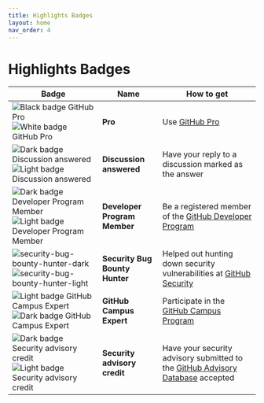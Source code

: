```yaml
---
title: Highlights Badges
layout: home
nav_order: 4
---
```


# Highlights Badges

| Badge                                                                                                                                                                                                                                                                                                                            | Name                           | How to get                                                                                                                        |
| -------------------------------------------------------------------------------------------------------------------------------------------------------------------------------------------------------------------------------------------------------------------------------------------------------------------------------- | ------------------------------ | --------------------------------------------------------------------------------------------------------------------------------- |
| ![Black badge GitHub Pro](https://user-images.githubusercontent.com/65187002/173065669-d1fdb5a7-8895-43cc-8dea-72a511a37e86.svg#gh-light-mode-only) ![White badge GitHub Pro](https://user-images.githubusercontent.com/65187002/173065531-57dbf8b1-7eb7-4d46-81bf-f2d18c7c9112.svg#gh-dark-mode-only)                           | **Pro**                        | Use [GitHub Pro](https://docs.github.com/en/get-started/learning-about-github/githubs-products#github-pro)                        |
| ![Dark badge Discussion answered](https://user-images.githubusercontent.com/65187002/173078083-15a75f15-b040-4a92-8d70-561a206d9fd9.svg#gh-dark-mode-only)![Light badge Discussion answered](https://user-images.githubusercontent.com/65187002/173078106-28bea542-4620-46ee-837d-defda3e44ca6.svg#gh-light-mode-only)           | **Discussion answered**        | Have your reply to a discussion marked as the answer                                                                              |
| ![Dark badge Developer Program Member](https://user-images.githubusercontent.com/65187002/173079579-3c393d22-7a13-4e7d-87b8-341fb613d52b.svg#gh-dark-mode-only)![Light badge Developer Program Member](https://user-images.githubusercontent.com/65187002/173079614-33f43a97-1cc2-4228-85e3-ef43836e17c2.svg#gh-light-mode-only) | **Developer Program Member**   | Be a registered member of the [GitHub Developer Program](https://docs.github.com/en/developers/overview/github-developer-program) |
| ![security-bug-bounty-hunter-dark](https://user-images.githubusercontent.com/65187002/173081624-93e3cf1f-50b7-45a4-82b7-1954f66368b9.svg#gh-dark-mode-only)![security-bug-bounty-hunter-light](https://user-images.githubusercontent.com/65187002/173081657-e500d72c-9247-44c2-a3d3-2deff30e1ae7.svg#gh-light-mode-only)         | **Security Bug Bounty Hunter** | Helped out hunting down security vulnerabilities at [GitHub Security](https://bounty.github.com/)                                 |
| ![Light badge GitHub Campus Expert][gce-dark]![Dark badge GitHub Campus Expert][gce-light]                                                                                                                                                                                                                                       | **GitHub Campus Expert**       | Participate in the [GitHub Campus Program](https://education.github.com/experts)                                                  |
| ![Dark badge Security advisory credit][sac-dark]![Light badge Security advisory credit][sac-light]                                                                                                                                                                                                                               | **Security advisory credit**   | Have your security advisory submitted to the [GitHub Advisory Database](https://github.com/advisories) accepted                   |

[gce-dark]: https://user-images.githubusercontent.com/65187002/173082819-b3625c23-bfd6-4492-b828-56ed91c45f52.svg#gh-dark-mode-only
[gce-light]: https://user-images.githubusercontent.com/65187002/173082836-08be81fe-13b7-4acf-9096-e5241d76f237.svg#gh-light-mode-only
[sac-dark]: https://user-images.githubusercontent.com/65187002/173084051-79a0a626-1c1a-4d60-afdf-50ad001d7b21.svg#gh-dark-mode-only
[sac-light]: https://user-images.githubusercontent.com/65187002/173084071-5f321da2-b2a9-490b-a524-1b21fa384d7e.svg#gh-light-mode-only
